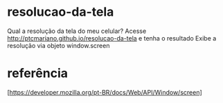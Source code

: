 # resolucao-da-tela
Qual a resolução da tela do meu celular?
Acesse http://ptcmariano.github.io/resolucao-da-tela e tenha o resultado
Exibe a resolução via objeto window.screen

# referência
[https://developer.mozilla.org/pt-BR/docs/Web/API/Window/screen]

